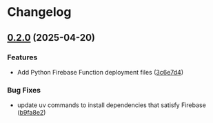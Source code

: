 # Changelog

## [0.2.0](https://github.com/digital-wisdom-ai/deploy-firebase-python/compare/v0.1.0...v0.2.0) (2025-04-20)


### Features

* Add Python Firebase Function deployment files ([3c6e7d4](https://github.com/digital-wisdom-ai/deploy-firebase-python/commit/3c6e7d409ecfefa6bf5a8b7d68e717763fc82fe2))


### Bug Fixes

* update uv commands to install dependencies that satisfy Firebase ([b9fa8e2](https://github.com/digital-wisdom-ai/deploy-firebase-python/commit/b9fa8e24a0115eecba121c83f0ccb269691f9193))
